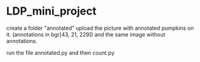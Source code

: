 # LDP_mini_project

create a folder "annotated" upload the picture with annotated pumpkins on it. (annotations in bgr[43, 21, 229]) and the same image without annotations.

run the file annotated.py and then count.py
